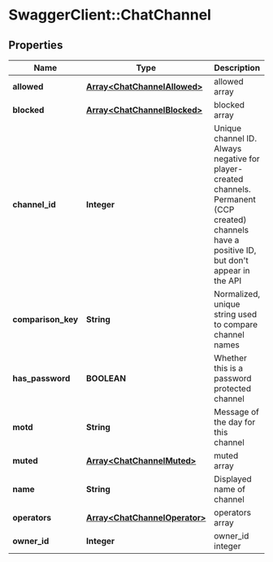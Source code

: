 # SwaggerClient::ChatChannel

## Properties
Name | Type | Description | Notes
------------ | ------------- | ------------- | -------------
**allowed** | [**Array&lt;ChatChannelAllowed&gt;**](ChatChannelAllowed.md) | allowed array | 
**blocked** | [**Array&lt;ChatChannelBlocked&gt;**](ChatChannelBlocked.md) | blocked array | 
**channel_id** | **Integer** | Unique channel ID. Always negative for player-created channels. Permanent (CCP created) channels have a positive ID, but don&#39;t appear in the API | 
**comparison_key** | **String** | Normalized, unique string used to compare channel names | 
**has_password** | **BOOLEAN** | Whether this is a password protected channel | 
**motd** | **String** | Message of the day for this channel | 
**muted** | [**Array&lt;ChatChannelMuted&gt;**](ChatChannelMuted.md) | muted array | 
**name** | **String** | Displayed name of channel | 
**operators** | [**Array&lt;ChatChannelOperator&gt;**](ChatChannelOperator.md) | operators array | 
**owner_id** | **Integer** | owner_id integer | 


